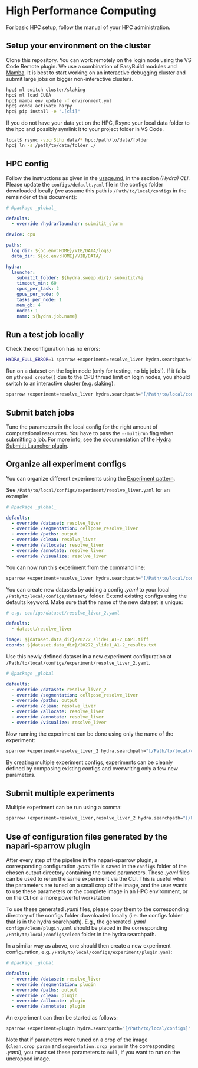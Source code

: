 # High Performance Computing

For basic HPC setup, follow the manual of your HPC administration.

## Setup your environment on the cluster

Clone this repository. You can work remotely on the login node using the VS Code Remote plugin.
We use a combination of EasyBuild modules and [Mamba](https://github.com/conda-forge/miniforge).
It is best to start working on an interactive debugging cluster and submit large jobs on bigger non-interactive clusters.

```bash
hpc$ ml switch cluster/slaking
hpc$ ml load CUDA
hpc$ mamba env update -f environment.yml
hpc$ conda activate harpy
hpc$ pip install -e ".[cli]"
```

If you do not have your data yet on the HPC, Rsync your local data folder to the hpc and possibly symlink it to your project folder in VS Code.

```bash
local$ rsync -vzcrSLhp data/* hpc:/path/to/data/folder
hpc$ ln -s /path/to/data/folder ./
```

## HPC config

Follow the instructions as given in the [usage.md](usage.md), in the section _(Hydra) CLI_. Please update the `configs/default.yaml` file in the configs folder downloaded locally (we assume this path is `/Path/to/local/configs` in the remainder of this document):

```yaml
# @package _global_

defaults:
  - override /hydra/launcher: submitit_slurm

device: cpu

paths:
  log_dir: ${oc.env:HOME}/VIB/DATA/logs/
  data_dir: ${oc.env:HOME}/VIB/DATA/

hydra:
  launcher:
    submitit_folder: ${hydra.sweep.dir}/.submitit/%j
    timeout_min: 60
    cpus_per_task: 2
    gpus_per_node: 0
    tasks_per_node: 1
    mem_gb: 4
    nodes: 1
    name: ${hydra.job.name}
```

## Run a test job locally

Check the configuration has no errors:

```bash
HYDRA_FULL_ERROR=1 sparrow +experiment=resolve_liver hydra.searchpath="[/Path/to/local/configs]" task_name=results_sparrow --cfg job
```

Run on a dataset on the login node (only for testing, no big jobs!).
If it fails on `pthread_create()` due to the CPU thread limit on login nodes, you should switch to an interactive cluster (e.g. slaking).

```bash
sparrow +experiment=resolve_liver hydra.searchpath="[/Path/to/local/configs]" task_name=results_sparrow  --multirun
```

## Submit batch jobs

Tune the parameters in the local config for the right amount of computational resources.
You have to pass the `--multirun` flag when submitting a job. For more info, see the documentation of the [Hydra Submitit Launcher plugin](https://hydra.cc/docs/plugins/submitit_launcher/).

## Organize all experiment configs

You can organize different experiments using the [Experiment pattern](https://hydra.cc/docs/patterns/configuring_experiments/).

See `/Path/to/local/configs/experiment/resolve_liver.yaml` for an example:

```yaml
# @package _global_

defaults:
  - override /dataset: resolve_liver
  - override /segmentation: cellpose_resolve_liver
  - override /paths: output
  - override /clean: resolve_liver
  - override /allocate: resolve_liver
  - override /annotate: resolve_liver
  - override /visualize: resolve_liver
```

You can now run this experiment from the command line:

```bash
sparrow +experiment=resolve_liver hydra.searchpath="[/Path/to/local/configs]" task_name=results_sparrow  --multirun
```

You can create new datasets by adding a config _.yaml_ to your local `/Path/to/local/configs/dataset/` folder. Extend existing configs using the defaults keyword. Make sure that the name of the new dataset is unique:

```yaml
# e.g. configs/dataset/resolve_liver_2.yaml

defaults:
  - dataset/resolve_liver

image: ${dataset.data_dir}/20272_slide1_A1-2_DAPI.tiff
coords: ${dataset.data_dir}/20272_slide1_A1-2_results.txt
```

Use this newly defined dataset in a new experiment configuration at `/Path/to/local/configs/experiment/resolve_liver_2.yaml`.

```yaml
# @package _global

defaults:
  - override /dataset: resolve_liver_2
  - override /segmentation: cellpose_resolve_liver
  - override /paths: output
  - override /clean: resolve_liver
  - override /allocate: resolve_liver
  - override /annotate: resolve_liver
  - override /visualize: resolve_liver
```

Now running the experiment can be done using only the name of the experiment:

```bash
sparrow +experiment=resolve_liver_2 hydra.searchpath="[/Path/to/local/configs]" task_name=results_sparrow  --multirun
```

By creating multiple experiment configs, experiments can be cleanly defined by composing existing configs and overwriting only a few new parameters.

## Submit multiple experiments

Multiple experiment can be run using a comma:

```bash
sparrow +experiment=resolve_liver,resolve_liver_2 hydra.searchpath="[/Path/to/local/configs]" task_name=results_sparrow  --multirun
```

## Use of configuration files generated by the napari-sparrow plugin

After every step of the pipeline in the napari-sparrow plugin, a corresponding configuration _.yaml_ file is saved in the `configs` folder of the chosen output directory containing the tuned parameters. These _.yaml_ files can be used to rerun the same experiment via the CLI. This is useful when the parameters are tuned on a small crop of the image, and the user wants to use these parameters on the complete image in an HPC environment, or on the CLI on a more powerful workstation

To use these generated _.yaml_ files, please copy them to the corresponding directory of the configs folder downloaded locally (i.e. the configs folder that is in the hydra searchpath). E.g., the generated _.yaml_ `configs/clean/plugin.yaml` should be placed in the corresponding `/Path/to/local/configs/clean` folder in the hydra searchpath.

In a similar way as above, one should then create a new experiment configuration, e.g. `/Path/to/local/configs/experiment/plugin.yaml`:

```yaml
# @package _global

defaults:
  - override /dataset: resolve_liver
  - override /segmentation: plugin
  - override /paths: output
  - override /clean: plugin
  - override /allocate: plugin
  - override /annotate: plugin
```

An experiment can then be started as follows:

```bash
sparrow +experiment=plugin hydra.searchpath="[/Path/to/local/configs]" task_name=results_sparrow  --multirun
```

Note that if parameters were tuned on a crop of the image (`clean.crop_param` and `segmentation.crop_param` in the corresponding _.yaml_), you must set these parameters to `null`, if you want to run on the uncropped image.

